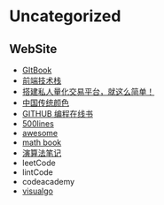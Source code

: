 # Uncategorized

## WebSite

- [GItBook](https://www.gitbook.com/)
- [前端技术栈](https://blog.csdn.net/qq_36750554/article/details/79378293)
- [搭建私人量化交易平台，就这么简单！](https://www.jianshu.com/p/bf6c4a9818c1?from=timeline)
- [中国传统颜色](http://zhongguose.com/)
- [GITHUB 编程在线书](https://github.com/EbookFoundation/free-programming-books/blob/master/free-programming-books-zh.md)
- [500lines](https://github.com/aosabook/500lines)
- [awesome](https://github.com/sindresorhus/awesome)
- [math book](http://www.cis.upenn.edu/~jean/math-basics.pdf)
- [演算法笔记](http://www.csie.ntnu.edu.tw/~u91029/)
- leetCode
- lintCode
- codeacademy
- [visualgo](https://visualgo.net/en/sorting)